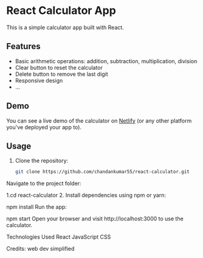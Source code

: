 # React Calculator App

This is a simple calculator app built with React.

## Features

- Basic arithmetic operations: addition, subtraction, multiplication, division
- Clear button to reset the calculator
- Delete button to remove the last digit
- Responsive design
- ...

## Demo

You can see a live demo of the calculator on [Netlify](#) (or any other platform you've deployed your app to).

## Usage

1. Clone the repository:

   ```bash
   git clone https://github.com/chandankumar55/react-calculator.git
   ```

Navigate to the project folder:

1.cd react-calculator 2. Install dependencies using npm or yarn:

npm install
Run the app:

npm start
Open your browser and visit http://localhost:3000 to use the calculator.

Technologies Used
React
JavaScript
CSS

Credits:
web dev simplified
